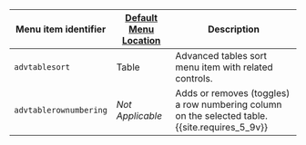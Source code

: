 | Menu item identifier    | [Default Menu Location]({{site.baseurl}}/configure/editor-appearance/#examplethetinymcedefaultmenuitems) | Description                                                                             |
| ----------------------- | -------------------------------------------------------------------------------------------------------- | --------------------------------------------------------------------------------------- |
| `advtablesort`          | Table                                                                                                    | Advanced tables sort menu item with related controls.                                   |
| `advtablerownumbering`  | _Not Applicable_                                                                                         | Adds or removes (toggles) a row numbering column on the selected table. {{site.requires_5_9v}} |
